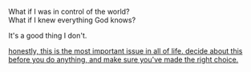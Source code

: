 What if I was in control of the world?<br />
What if I knew everything God knows?

It's a good thing I don't.

<a href="http://students.washington.edu/bribera/faith/">honestly, this is the most important issue in all of life. decide about this before you do anything, and make sure you've made the right choice.</a>